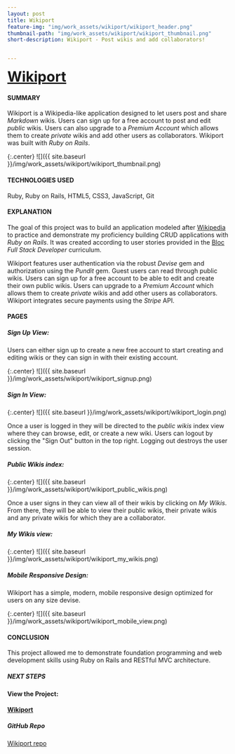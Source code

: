 ```yaml
---
layout: post
title: Wikiport
feature-img: "img/work_assets/wikiport/wikiport_header.png"
thumbnail-path: "img/work_assets/wikiport/wikiport_thumbnail.png"
short-description: Wikiport - Post wikis and add collaborators!


---
```

**<a href="https://wikiport.herokuapp.com" target="_blank" style="font-size: 2rem;">Wikiport</a>**

#### **SUMMARY**

Wikiport is a Wikipedia-like application designed to let users post and share *Markdown* wikis. Users can sign up for a free account to post and edit *public* wikis. Users can also upgrade to a *Premium Account* which allows them to create *private* wikis and add other users as collaborators. Wikiport was built with *Ruby on Rails*.

{:.center}
![]({{ site.baseurl }}/img/work_assets/wikiport/wikiport_thumbnail.png)

#### **TECHNOLOGIES USED**

Ruby, Ruby on Rails, HTML5, CSS3, JavaScript, Git

#### **EXPLANATION**

The goal of this project was to build an application modeled after <a href="http://wikipedia.com" target="_blank">Wikipedia</a> to practice and demonstrate my proficiency building CRUD applications with *Ruby on Rails*. It was created according to user stories provided in the <a href="http://bloc.io" target="_blank">Bloc</a> *Full Stack Developer* curriculum.

Wikiport features user authentication via the robust *Devise* gem and authorization using the *Pundit* gem. Guest users can read through public wikis. Users can sign up for a free account to be able to edit and create their own public wikis. Users can upgrade to a *Premium Account* which allows them to create *private* wikis and add other users as collaborators. Wikiport integrates secure payments using the *Stripe* API.

#### **PAGES**

##### **Sign Up View:**

Users can either sign up to create a new free account to start creating and editing wikis or they can sign in with their existing account.

{:.center}
![]({{ site.baseurl }}/img/work_assets/wikiport/wikiport_signup.png)

##### **Sign In View:**

{:.center}
![]({{ site.baseurl }}/img/work_assets/wikiport/wikiport_login.png)

Once a user is logged in they will be directed to the *public wikis* index view where they can browse, edit, or create a new wiki. Users can logout by clicking the "Sign Out" button in the top right. Logging out destroys the user session.

##### **Public Wikis index:**

{:.center}
![]({{ site.baseurl }}/img/work_assets/wikiport/wikiport_public_wikis.png)

Once a user signs in they can view all of their wikis by clicking on *My Wikis*. From there, they will be able to view their public wikis, their private wikis and any private wikis for which they are a collaborator.

##### **My Wikis view:**

{:.center}
![]({{ site.baseurl }}/img/work_assets/wikiport/wikiport_my_wikis.png)

##### **Mobile Responsive Design:**

Wikiport has a simple, modern, mobile responsive design optimized for users on any size devise.

{:.center}
![]({{ site.baseurl }}/img/work_assets/wikiport/wikiport_mobile_view.png)

<!-- #### **SOLUTION** -->

#### **CONCLUSION**

This project allowed me to demonstrate foundation programming and web development skills using Ruby on Rails and RESTful MVC architecture.

##### **NEXT STEPS**

#### View the Project:

**<a href="https://wikiport.herokuapp.com" target="_blank">Wikiport</a>**

##### GitHub Repo
<a href="https://github.com/dmhuebner/wikiport" target="_blank">Wikiport repo</a>
